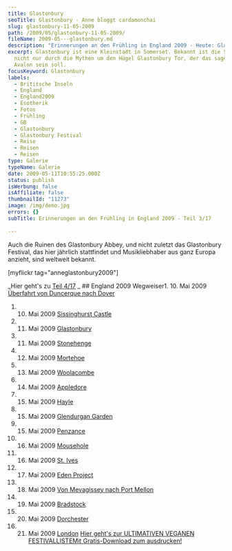 ```yaml
---
title: Glastonbury
seoTitle: Glastonbury - Anne bloggt cardamonchai
slug: glastonbury-11-05-2009
path: /2009/05/glastonbury-11-05-2009/
fileName: 2009-05---glastonbury.md
description: "Erinnerungen an den Frühling in England 2009 - Heute: Glastonbury"
excerpt: Glastonbury ist eine Kleinstadt in Somerset. Bekannt ist die Stadt
  nicht nur durch die Mythen um den Hügel Glastonbury Tor, der das sagenhafte
  Avalon sein soll.
focusKeyword: Glastonbury
labels:
  - Brititsche Inseln
  - England
  - England2009
  - Esotherik
  - Fotos
  - Frühling
  - GB
  - Glastonbury
  - Glastonbury Festival
  - Reise
  - Reisen
  - Reisen
type: Galerie
typeName: Galerie
date: 2009-05-11T10:55:25.000Z
status: publish
isWerbung: false
isAffiliate: false
thumbnailId: "11273"
image: /img/demo.jpg
errors: {}
subTitle: Erinnerungen an den Frühling in England 2009 - Teil 3/17
  
---
```


Auch die Ruinen des Glastonbury Abbey, und nicht zuletzt das Glastonbury
Festival, das hier jährlich stattfindet und Musikliebhaber aus ganz Europa
anzieht, sind weltweit bekannt.

[myflickr tag="anneglastonbury2009"]

_Hier geht's zu [Teil 4/17](/2009/05/stonehenge-11-05-2009/) _ ## England 2009
Wegweiser1. 10. Mai 2009
[Überfahrt von Duncerque nach Dover](/2009/05/uberfahrt-von-duncerque-nach-dover-10-05-2009/)

1.  10. Mai 2009 [Sissinghurst Castle](/2009/05/sissinghurst-castle/)
1.  11. Mai 2009 [Glastonbury](/2009/05/glastonbury-11-05-2009/)
1.  11. Mai 2009 [Stonehenge](/2009/05/stonehenge-11-05-2009/)
1.  12. Mai 2009 [Mortehoe](/2009/05/mortehoe-cornwall-12-05-2009/)
1.  13. Mai 2009 [Woolacombe](/2009/05/woolacombe-cornwall-13-05-2009/)
1.  14. Mai 2009 [Appledore](/2009/05/appledore-cornwall-14-05-2009/)
1.  15. Mai 2009 [Hayle](/2009/05/hayle-cornwall-14-15-05-2009/)
1.  15. Mai 2009 [Glendurgan Garden](/2009/05/glendurgan-garden-15-05-2009-2/)
1.  15. Mai 2009 [Penzance](/2009/05/penzance-cornwall-15-05-2009/)
1.  16. Mai 2009 [Mousehole](/2009/05/mousehole-cornwall-16-05-2009/)
1.  16. Mai 2009 [St. Ives](/2009/05/st-ives-cornwall-16-05-2009/)
1.  17. Mai 2009 [Eden Project](/2009/05/eden-project/)
1.  18. Mai 2009
        [Von Mevagissey nach Port Mellon](/2009/05/von-mevagissey-nach-port-mellon-18-05-2009/)
1.  19. Mai 2009 [Bradstock](/2009/05/bradstock-19-05-2009/)
1.  20. Mai 2009 [Dorchester](/2009/05/dorchester/)
1.  21. Mai 2009 [London](/2009/05/london-21-05-2009/)
        [Hier geht's zur ULTIMATIVEN VEGANEN FESTIVALLISTEMit Gratis-Download zum ausdrucken!](/2015/03/die-ultimative-vegane-festivalliste)

  